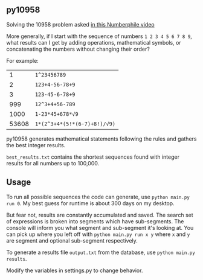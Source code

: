 ## py10958
Solving the 10958 problem asked [in this Numberphile video](https://www.youtube.com/watch?v=-ruC5A9EzzE)

More generally, if I start with the sequence of numbers `1 2 3 4 5 6 7 8 9`, what results can I get by adding operations, mathematical symbols, or concatenating the numbers without changing their order?

For example:

|  |  |
| ----- | - |
| 1 | `1^23456789` |
| 2 | `123+4-56-78+9` |
| 3 | `123-45-6-78+9` |
| 999 | `12^3+4+56-789` |
| 1000 | `1-23*45+678*√9` |
| 53608 | `1*(2^3+4*(5!*(6-7)+8!)/√9)` |

py10958 generates mathematical statements following the rules and gathers the best integer results.

`best_results.txt` contains the shortest sequences found with integer results for all numbers up to 100,000.

## Usage
To run all possible sequences the code can generate, use `python main.py run 0`.  My best guess for runtime is about 300 days on my desktop.

But fear not, results are constantly accumulated and saved.  The search set of expressions is broken into segments which have sub-segments.  The console will inform you what segment and sub-segment it's looking at.  You can pick up where you left off with `python main.py run x y` where `x` and `y` are segment and optional sub-segment respectively. 

To generate a results file `output.txt` from the database, use `python main.py results`.

Modify the variables in settings.py to change behavior.